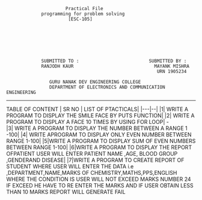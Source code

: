                           Practical File
                 programming for problem solving
                           [ESC-105]
                           
                           
                           
                           
                           
                           
                           
                 SUBMITTED TO :                          SUBMITTED BY : 
                 RANJODH KAUR                              MAYANK MISHRA
                                                            URN 1905234 
                                                            
                    GURU NANAK DEV ENGINEERING COLLEGE 
                    DEPARTMENT OF ELECTRONICS AND COMMUNICATION ENGINEERING
____
TABLE OF CONTENT
| SR NO | LIST OF PTACTICALS|
|---|--|
|1| WRITE A PROGRAM TO DISPLAY THE SMILE FACE BY PUTS FUNCTION|
|2| WRITE A PROGRAM TO DISPLAY A FACE 10 TIMES BY USING FOR LOOP|                          -                                
|3| WRITE A PROGRAM TO DISPLAY THE NUMBER BETWEEN A RANGE 1 -100|
|4| WRITE APROGRAM TO DISPLAY ONLY EVEN NUMBER BETWEEN RANGE 1-100|
|5|WRITE A PROGRAM TO DISPLAY SUM OF EVEN NUMBERS BETWEEN RANGE 1-100|
|6|WRITE A PROGRAM TO DISPLAY THE REPORT OFPATIENT USER WILL ENTER PATIENT NAME ,AGE, BLOOD GROUP ,GENDERAND DISEASE|
|7|WRITE A PROGRAM TO CREATE REPORT OF STUDENT WHERE USER WILL ENTER THE DATA i.e ,DEPARTMENT,NAME,MARKS OF CHEMISTRY,MATHS,PPS,ENGLISH WHERE  THE CONDITION IS USER WILL NOT EXCEED MARKS NUMBER 24 IF EXCEED HE HAVE TO RE ENTER THE MARKS AND IF USER OBTAIN LESS THAN 10 MARKS REPORT WILL GENERATE FAIL
